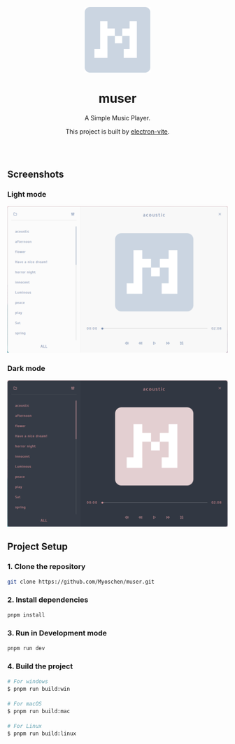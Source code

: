 <p align="center">
  <img src="./icon.png" width="150px" height="150px">
</p>
<div align="center">
  <h1>muser</h1>
</div>
<p align="center">A Simple Music Player.</p>
<p align="center">This project is built by <a href="https://github.com/alex8088/electron-vite">electron-vite</a>.</p>

<br />
<br />

## Screenshots

### Light mode

![preview-light](./preview-light.png)

### Dark mode

![preview-dark](./preview-dark.png)

## Project Setup

### 1. Clone the repository

```bash
git clone https://github.com/Myoschen/muser.git
```

### 2. Install dependencies

```bash
pnpm install
```

### 3. Run in Development mode

```bash
pnpm run dev
```

### 4. Build the project

```bash
# For windows
$ pnpm run build:win

# For macOS
$ pnpm run build:mac

# For Linux
$ pnpm run build:linux
```
